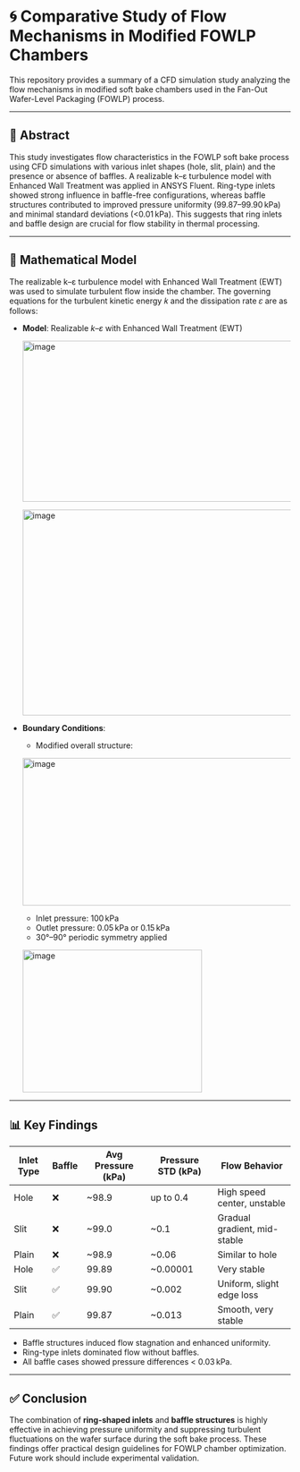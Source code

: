 # 🌀 Comparative Study of Flow Mechanisms in Modified FOWLP Chambers

This repository provides a summary of a CFD simulation study analyzing the flow mechanisms in modified soft bake chambers used in the Fan-Out Wafer-Level Packaging (FOWLP) process.

---

## 🔬 Abstract

This study investigates flow characteristics in the FOWLP soft bake process using CFD simulations with various inlet shapes (hole, slit, plain) and the presence or absence of baffles. A realizable k–ε turbulence model with Enhanced Wall Treatment was applied in ANSYS Fluent. Ring-type inlets showed strong influence in baffle-free configurations, whereas baffle structures contributed to improved pressure uniformity (99.87–99.90 kPa) and minimal standard deviations (<0.01 kPa). This suggests that ring inlets and baffle design are crucial for flow stability in thermal processing.

---

## 📐 Mathematical Model
The realizable k–ε turbulence model with Enhanced Wall Treatment (EWT) was used to simulate turbulent flow inside the chamber. The governing equations for the turbulent kinetic energy 𝑘 and the dissipation rate 𝜀 are as follows:
- **Model**: Realizable *k–ε* with Enhanced Wall Treatment (EWT)
  <p align="left"><img width="682" height="288" alt="image" src="https://github.com/user-attachments/assets/ad540034-7f1c-4610-8f99-72323b329936" />
  <p align="left"><img width="694" height="368" alt="image" src="https://github.com/user-attachments/assets/27fcb960-5620-426a-be97-77ba819547fa" />

- **Boundary Conditions**:
  - Modified overall structure:
  <p align="left"><img width="800" height="264" alt="image" src="https://github.com/user-attachments/assets/70878ec3-44d7-476e-8e84-d55edb4dba80" />
  
  - Inlet pressure: 100 kPa
  - Outlet pressure: 0.05 kPa or 0.15 kPa
  - 30°–90° periodic symmetry applied

   <p align="left"><img width="321" height="255" alt="image" src="https://github.com/user-attachments/assets/3761ff0a-4e7e-4ee7-a233-2737af11ce9d" />

---

## 📊 Key Findings

| Inlet Type | Baffle | Avg Pressure (kPa) | Pressure STD (kPa) | Flow Behavior |
|------------|--------|--------------------|---------------------|----------------|
| Hole       | ❌     | ~98.9              | up to 0.4           | High speed center, unstable |
| Slit       | ❌     | ~99.0              | ~0.1                | Gradual gradient, mid-stable |
| Plain      | ❌     | ~98.9              | ~0.06               | Similar to hole |
| Hole       | ✅     | 99.89              | ~0.00001            | Very stable |
| Slit       | ✅     | 99.90              | ~0.002              | Uniform, slight edge loss |
| Plain      | ✅     | 99.87              | ~0.013              | Smooth, very stable |

- Baffle structures induced flow stagnation and enhanced uniformity.
- Ring-type inlets dominated flow without baffles.
- All baffle cases showed pressure differences < 0.03 kPa.

---

## ✅ Conclusion

The combination of **ring-shaped inlets** and **baffle structures** is highly effective in achieving pressure uniformity and suppressing turbulent fluctuations on the wafer surface during the soft bake process. These findings offer practical design guidelines for FOWLP chamber optimization. Future work should include experimental validation.
